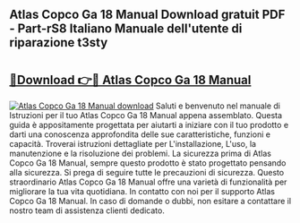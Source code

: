 ## Atlas Copco Ga 18 Manual Download gratuit PDF - Part-rS8 Italiano Manuale dell'utente di riparazione t3sty

# <h2><a href="http://dfb0kl.blite.top/?on=Atlas+Copco+Ga+18+Manual">🔗Download 👉🔴 Atlas Copco Ga 18 Manual</a></h2>

[![Atlas Copco Ga 18 Manual download](https://i.imgur.com/lujVjoI.png)](http://dfb0kl.blite.top/?on=Atlas+Copco+Ga+18+Manual)
Saluti e benvenuto nel manuale di Istruzioni per il tuo Atlas Copco Ga 18 Manual appena assemblato. Questa guida è appositamente progettata per aiutarti a iniziare con il tuo prodotto e darti una conoscenza approfondita delle sue caratteristiche, funzioni e capacità. Troverai istruzioni dettagliate per L'installazione, L'uso, la manutenzione e la risoluzione dei problemi. La sicurezza prima di Atlas Copco Ga 18 Manual, sempre questo prodotto è stato progettato pensando alla sicurezza. Si prega di seguire tutte le precauzioni di sicurezza. Questo straordinario Atlas Copco Ga 18 Manual offre una varietà di funzionalità per migliorare la tua vita quotidiana. In contatto con noi per il supporto Atlas Copco Ga 18 Manual. In caso di domande o dubbi, non esitare a contattare il nostro team di assistenza clienti dedicato.
